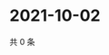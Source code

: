 # 2021-10-02

共 0 条

<!-- BEGIN WEIBO -->
<!-- 最后更新时间 Sat Oct 02 2021 22:09:28 GMT+0800 (China Standard Time) -->

<!-- END WEIBO -->
